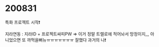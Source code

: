 # 200831

특화 프로젝트 시작❗



지라연동 : 지라ID + 프로젝트싸피PW => 이거 정말 트렐로에 적어놔서 망정이지,,, 아니었으면 또 까먹을뻐뉴ㅠㅠㅠㅠㅠㅠㅠ  잘했다 과거의 나❗